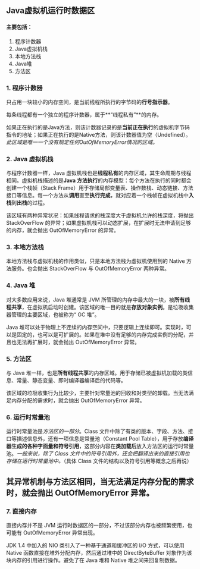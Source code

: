 ## Java虚拟机运行时数据区
#### 主要包括：
1. 程序计数器
2. Java虚拟机栈
3. 本地方法栈
4. Java堆
5. 方法区

### 1. 程序计数器
只占用一块较小的内存空间，是当前线程所执行的字节码的**行号指示器**。

每条线程都有一个独立的程序计数器，属于**“线程私有”**的内存。

如果正在执行的是Java方法，则该计数器记录的是**当前正在执行**的虚拟机字节码指令的地址；如果正在执行的是Native方法，则该计数器值为空（Undefined）。*此区域是唯一一个没有规定任何OutOfMemoryError情况的区域。*

### 2. Java 虚拟机栈
与程序计数器一样，Java 虚拟机栈也是**线程私有**的内存区域，其生命周期与线程相同。虚拟机栈描述的是**Java 方法执行**的内存模型：每个方法在执行的同时都会创建一个栈帧（Stack Frame）用于存储局部变量表、操作数栈、动态链接、方法接口等信息。每一个方法从**调用**直至**执行完成**，就对应着一个栈帧在虚拟机栈中**入栈**到**出栈**的过程。

该区域有两种异常状况：如果线程请求的栈深度大于虚拟机允许的栈深度，将抛出 StackOverFlow 的异常；如果虚拟机栈可以动态扩展，在扩展时无法申请到足够的内存，就会抛出 OutOfMemoryError 的异常。

### 3. 本地方法栈
本地方法栈与虚拟机栈的作用类似，只是本地方法栈为虚拟机使用到的 Native 方法服务。也会抛出 StackOverFlow 与 OutOfMemoryError 两种异常。

### 4. Java 堆
对大多数应用来说，Java 堆通常是 JVM 所管理的内存中最大的一块，被**所有线程共享**，在虚拟机启动时创建。该区域的唯一目的就是**存放对象实例**。是垃圾收集器管理的主要区域，也被称为“ GC 堆”。

Java 堆可以处于物理上不连续的内存空间中，只要逻辑上连续即可。实现时，可以是固定的，也可以是可扩展的。如果在堆中没有足够的内存完成实例的分配，并且也无法再扩展时，就会抛出 OutOfMemoryError 异常。

### 5. 方法区
与 Java 堆一样，也是**所有线程共享**的内存区域。用于存储已被虚拟机加载的类信息、常量、静态变量、即时编译器编译后的代码等。

该区域的垃圾收集行为比较少，主要针对常量池的回收和对类型的卸载。当无法满足内存分配的需求时，就会抛出 OutOfMemoryError 异常。

### 6. 运行时常量池
运行时常量池是*方法区的一部分*。Class 文件中除了有类的版本、字段、方法、接口等描述信息外，还有一项信息是常量池（Constant Pool Table），用于存放**编译器生成的各种字面量和符号引用**，这部分内容在**类加载后**放入方法区的运行时常量池。*一般来说，除了 Class 文件中的符号引用外，还会把翻译出来的直接引用也存储在运行时常量池中。*（具体 Class 文件的结构以及符号引用等概念之后再说）

其异常机制与方法区相同，当无法满足内存分配的需求时，就会抛出 OutOfMemoryError 异常。
---
### 7. 直接内存
直接内存并不是 JVM 运行时数据区的一部分，不过该部分内存也被频繁使用，也可能有 OutOfMemoryError 异常出现。

JDK 1.4 中加入的 NIO 类引入了一种基于通道和缓冲区的 I/O 方式，可以使用 Native 函数直接在堆外分配内存，然后通过堆中的 DirectByteBuffer 对象作为该块内存的引用进行操作。避免了在 Java 堆和 Native 堆之间来回复制数据。
